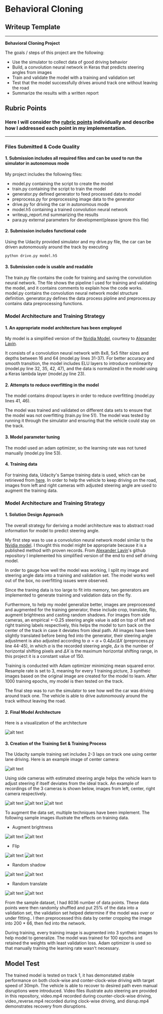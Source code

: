 # **Behavioral Cloning** 

## Writeup Template

---

**Behavioral Cloning Project**

The goals / steps of this project are the following:
* Use the simulator to collect data of good driving behavior
* Build, a convolution neural network in Keras that predicts steering angles from images
* Train and validate the model with a training and validation set
* Test that the model successfully drives around track one without leaving the road
* Summarize the results with a written report

[//]: # (References)
[Nvidia model]: https://arxiv.org/abs/1604.07316
[Alexander Lavin]: https://github.com/BoltzmannBrain/self-driving


[//]: # (Image References)

[image1]: ./examples/model.jpg "Model Visualization"
[image2]: ./examples/center.jpg "Center image"
[image3]: ./examples/left.jpg "Left image"
[image4]: ./examples/right.jpg "Right image"
[image5]: ./examples/brightness.png "Recovery Image"
[image6]: ./examples/flip.png "Normal Image"
[image7]: ./examples/shadow.png "Flipped Image"
[image8]: ./examples/trans.png "Translate Image"

## Rubric Points
### Here I will consider the [rubric points](https://review.udacity.com/#!/rubrics/432/view) individually and describe how I addressed each point in my implementation.  

---
### Files Submitted & Code Quality

#### 1. Submission includes all required files and can be used to run the simulator in autonomous mode

My project includes the following files:
* model.py containing the script to create the model
* train.py containing the script to train the model
* generator.py defined generator to feed processed data to model
* preprocess.py for preprocessing image data to the generator
* drive.py for driving the car in autonomous mode
* model.h5 containing a trained convolution neural network 
* writeup_report.md summarizing the results
* para.py external parameters for development(please ignore this file)

#### 2. Submission includes functional code
Using the Udacity provided simulator and my drive.py file, the car can be driven autonomously around the track by executing 
```sh
python drive.py model.h5
```

#### 3. Submission code is usable and readable

The train.py file contains the code for training and saving the convolution neural network. The file shows the pipeline I used for training and validating the model, and it contains comments to explain how the code works. model.py contains the convolution neural network model structure definition. generator.py defines the data process pipline and preprocess.py contains data preprocessing functions.

### Model Architecture and Training Strategy

#### 1. An appropriate model architecture has been employed
My model is a simplified version of the [Nvidia Model][Nvidia model], courtesy to [Alexander Lavin][Alexander Lavin].

It consists of a convolution neural network with 8x8, 5x5 filter sizes and depths between 16 and 64 (model.py lines 31-37). 
For better accuracy and smooth transition, the model includes ELU layers to introduce nonlinearity (model.py line 32, 35, 42, 47), and the data is normalized in the model using a Keras lambda layer (model.py line 23). 

#### 2. Attempts to reduce overfitting in the model

The model contains dropout layers in order to reduce overfitting (model.py lines 41, 46). 

The model was trained and validated on different data sets to ensure that the model was not overfitting (train.py line 51). The model was tested by running it through the simulator and ensuring that the vehicle could stay on the track.

#### 3. Model parameter tuning

The model used an adam optimizer, so the learning rate was not tuned manually (model.py line 53).

#### 4. Training data
For training data, Udacity's Sampe training data is used, which can be retirieved from [here](https://d17h27t6h515a5.cloudfront.net/topher/2016/December/584f6edd_data/data.zip).
In order to help the vehicle to keep driving on the road, images from left and right cameras with adjusted steering angle are used to augment the training data.

### Model Architecture and Training Strategy

#### 1. Solution Design Approach

The overall strategy for deriving a model architecture was to abstract road information for model to predict steering angle.

My first step was to use a convolution neural network model similar to the [Nvidia model][Nvidia model]. I thought this model might be appropriate because it is a published method with proven records. From [Alexander Lavin][Alexander Lavin]'s github repository I implemented his simplified version of the end to end self driving model.

In order to gauge how well the model was working, I split my image and steering angle data into a training and validation set. The model works well out of the box, no overfitting issues were observed.

Since the traning data is too large to fit into memory, two generators are implemented to generate training and validation data on the fly.

Furthermore, to help my model generalize better, images are preprocessed and augmented for the training generator, these include crop, translate, flip, augment brightness and casting random shadows. For images from side cameras, an empirical +-0.25 steering angle value is add on top of left and right training labels respectively, this helps the model to turn back on the center of the track in case it deviates from ideal path. All images have been slightly translated before being fed into the generator, their steering angle adjustment is also adjusted according to $\alpha = \alpha + 0.4 \Delta x/\Delta X$ (preprocess.py line 44-45), in which $\alpha$ is the recorded steering angle, $\Delta x$ is the number of horizontal shifting pixels and $\Delta X$ is the maximum horizontal shifting range, in this project it is a constant value of 150.

Training is conducted with Adam optimizer minimizing mean squared error. Resample rate is set to 3, meaning for every 1 training picture, 3 syntheic images based on the original image are created for the model to learn. After 1000 training epochs, my model is then tested on the track.

The final step was to run the simulator to see how well the car was driving around track one. The vehicle is able to drive autonomously around the track without leaving the road.

#### 2. Final Model Architecture

Here is a visualization of the architecture

![alt text][image1]

#### 3. Creation of the Training Set & Training Process

The Udacity sample training set includes 2-3 laps on track one using center lane driving. Here is an example image of center camera:

![alt text][image2]

Using side cameras with estimated steering angle helps the vehicle learn to adjust steering if itself deviates from the ideal track. An example of recordings of the 3 cameras is shown below, images from left, center, right camera respectively.

![alt text][image3]
![alt text][image2]
![alt text][image4]

To augment the data set, multiple techniques have been implement. The following sample images illustrate the effects on training data. 

* Augment brightness

![alt text][image2]
![alt text][image5]

* Flip

![alt text][image2]
![alt text][image6]

* Random shadow

![alt text][image2]
![alt text][image7]

* Random translate

![alt text][image2]
![alt text][image8]

From the sample dataset, I had 8036 number of data points. These data points were then randomly shuffled and put 25% of the data into a validation set, the validation set helped determine if the model was over or under fitting.. I then preprocessed this data by center cropping the image into 200 * 66, then fed into the network. 

During training, every training image is augmented into 3 syntheic images to help model to generalize. The model was trained for 100 epochs and retained the weights with least validation loss. Adam optimizer is used so that manually training the learning rate wasn't necessary.

## Model Test
The trained model is tested on track 1, it has demonstated stable performance on both clock-wise and conter-clock-wise driving with target speed of 30mph. The vehicle is able to recover to desired path even manual disruptions were introduced. Video files illustrate auto steering are provided in this repository, video.mp4 recorded during counter-clock-wise driving, video_reverse.mp4 recorded during clock-wise driving, and disrup.mp4 demonstrates recovery from disruptions.